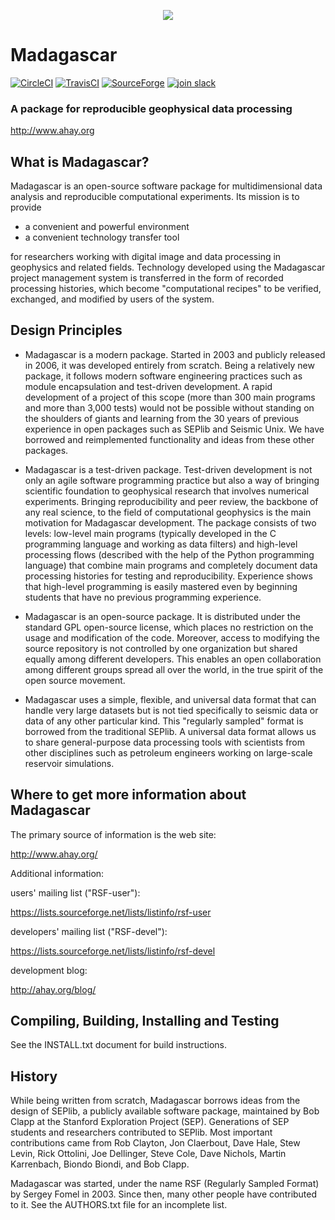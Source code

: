 <p align="center">
  <img src=http://www.ahay.org//wikilocal/style/Madagascar2.png>
</p>

Madagascar
==========
[![CircleCI](https://img.shields.io/circleci/project/github/ahay/src/master.svg?label=Circle%20CI)](https://circleci.com/gh/ahay/src)
[![TravisCI](https://img.shields.io/travis/com/ahay/src.svg?label=Travis%20CI)](https://travis-ci.com/ahay/src)
[![SourceForge](https://img.shields.io/sourceforge/dt/rsf.svg)](https://sourceforge.net/projects/rsf/)
[![join slack](https://img.shields.io/badge/slack-Madagascar-orange.svg?logo=slack )](https://join.slack.com/t/ahayorg/shared_invite/zt-hkyvgitg-M2E_TTgg6G1pL2664ax~QQ)
###  A package for reproducible geophysical data processing

http://www.ahay.org

## What is Madagascar?

Madagascar is an open-source software package for multidimensional data
analysis and reproducible computational experiments. Its mission is to
provide

* a convenient and powerful environment
* a convenient technology transfer tool 

for researchers working with digital image and data processing in
geophysics and related fields. Technology developed using the
Madagascar project management system is transferred in the form of
recorded processing histories, which become "computational recipes" to
be verified, exchanged, and modified by users of the system.


## Design Principles

* Madagascar is a modern package. Started in 2003 and publicly released in
2006, it was developed entirely from scratch. Being a relatively new package,
it follows modern software engineering practices such as module
encapsulation and test-driven development. A rapid development of a project
of this scope (more than 300 main programs and more than 3,000 tests) would
not be possible without standing on the shoulders of giants and learning
from the 30 years of previous experience in open packages such as SEPlib and
Seismic Unix. We have borrowed and reimplemented functionality and ideas
from these other packages.

* Madagascar is a test-driven package. Test-driven development is not only an
agile software programming practice but also a way of bringing scientific
foundation to geophysical research that involves numerical experiments.
Bringing reproducibility and peer review, the backbone of any real science,
to the field of computational geophysics is the main motivation for
Madagascar development. The package consists of two levels: low-level main
programs (typically developed in the C programming language and working as
data filters) and high-level processing flows (described with the help of
the Python programming language) that combine main programs and completely
document data processing histories for testing and reproducibility.
Experience shows that high-level programming is easily mastered even by
beginning students that have no previous programming experience.

* Madagascar is an open-source package. It is distributed under the standard
GPL open-source license, which places no restriction on the usage and
modification of the code. Moreover, access to modifying the source
repository is not controlled by one organization but shared equally among
different developers. This enables an open collaboration among different
groups spread all over the world, in the true spirit of the open source
movement.

* Madagascar uses a simple, flexible, and universal data format that can
handle very large datasets but is not tied specifically to seismic data or
data of any other particular kind. This "regularly sampled" format is
borrowed from the traditional SEPlib. A universal data format allows us to
share general-purpose data processing tools with scientists from other
disciplines such as petroleum engineers working on large-scale reservoir
simulations.

## Where to get more information about Madagascar

The primary source of information is the web site:

http://www.ahay.org/

Additional information:

users' mailing list ("RSF-user"):

https://lists.sourceforge.net/lists/listinfo/rsf-user

developers' mailing list ("RSF-devel"):

https://lists.sourceforge.net/lists/listinfo/rsf-devel

development blog:

http://ahay.org/blog/

## Compiling, Building, Installing and Testing

See the INSTALL.txt document for build instructions.

## History

While being written from scratch, Madagascar borrows ideas from the
design of SEPlib, a publicly available software package, maintained by
Bob Clapp at the Stanford Exploration Project (SEP). Generations of
SEP students and researchers contributed to SEPlib. Most important
contributions came from Rob Clayton, Jon Claerbout, Dave Hale, Stew
Levin, Rick Ottolini, Joe Dellinger, Steve Cole, Dave Nichols, Martin
Karrenbach, Biondo Biondi, and Bob Clapp.

Madagascar was started, under the name RSF (Regularly Sampled Format)
by Sergey Fomel in 2003. Since then, many other people have
contributed to it. See the AUTHORS.txt file for an incomplete list.
